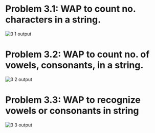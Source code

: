 # Problem 3.1: WAP to count no. characters in a string.
![3 1 output](https://user-images.githubusercontent.com/75474488/139286482-91a94ec9-dd97-4b7b-8532-84054d0ad32f.png)
# Problem 3.2: WAP to count no. of vowels, consonants, in a string.
![3 2 output](https://user-images.githubusercontent.com/75474488/139286793-d7cf9cdd-0a8a-4900-8ad9-403c8aad4500.png)
# Problem 3.3: WAP to recognize vowels or consonants in string
![3 3 output](https://user-images.githubusercontent.com/75474488/139286972-b6427ba2-9f7d-4065-8de4-ac827b85a35b.png)
